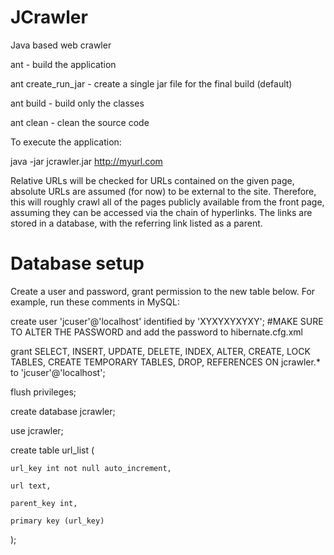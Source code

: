 JCrawler
========

Java based web crawler

ant - build the application

ant create_run_jar - create a single jar file for the final build (default)

ant build - build only the classes

ant clean - clean the source code

To execute the application:

java -jar jcrawler.jar http://myurl.com

Relative URLs will be checked for URLs contained on the given page, absolute URLs are assumed (for now) to be external to the site. Therefore, this will roughly crawl all of the pages publicly available from the front page, assuming they can be accessed via the chain of hyperlinks. The links are stored in a database, with the referring link listed as a parent.

Database setup
========

Create a user and password, grant permission to the new table below. For example, run these comments in MySQL:

create user 'jcuser'@'localhost' identified by 'XYXYXYXYXY'; #MAKE SURE TO ALTER THE PASSWORD and add the password to hibernate.cfg.xml

grant SELECT, INSERT, UPDATE, DELETE, INDEX, ALTER, CREATE, LOCK TABLES, CREATE TEMPORARY TABLES, DROP, REFERENCES ON jcrawler.* to 'jcuser'@'localhost';

flush privileges;

create database jcrawler;

use jcrawler;

create table url_list (

	url_key int not null auto_increment, 

	url text,

	parent_key int,

	primary key (url_key)

);


